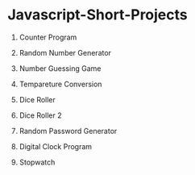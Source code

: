 # Javascript-Short-Projects

1. Counter Program

2. Random Number Generator

3. Number Guessing Game

4. Tempareture Conversion

5. Dice Roller

6. Dice Roller 2

7. Random Password Generator

8. Digital Clock Program

9. Stopwatch



